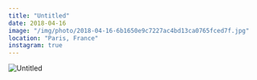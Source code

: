 ```yaml
---
title: "Untitled"
date: 2018-04-16
image: "/img/photo/2018-04-16-6b1650e9c7227ac4bd13ca0765fced7f.jpg"
location: "Paris, France"
instagram: true
---
```


![Untitled](/img/photo/2018-04-16-6b1650e9c7227ac4bd13ca0765fced7f.jpg)
